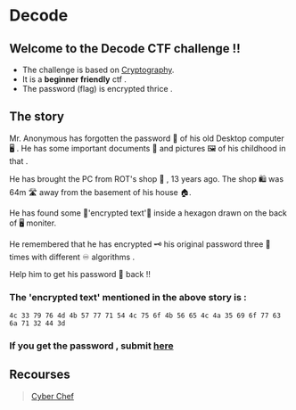 # Decode

## Welcome to the Decode CTF challenge !!

* The challenge is based on [Cryptography](https://en.wikipedia.org/wiki/Cryptography).
* It is a **beginner friendly** ctf .
* The password (flag) is encrypted thrice .

## The story

Mr. Anonymous has forgotten the password 🔑 of his old Desktop computer 🖥️ .
He has some important documents 📂 and pictures 🖼️ of his childhood in that .

He has brought the PC from ROT's shop 🛒 , 13 years ago.
The shop 🛍️ was 64m 🛣️ away from the basement of his house 🏠.

He has found some 📜'encrypted text'📜 inside a hexagon drawn on the back of 🖥️ moniter.  

He remembered that he has encrypted 🗝️ his original password three 💬 times with different ♾️ algorithms .

Help him to get his password 🔑 back !! 

### The 'encrypted text' mentioned in the above story is :
```
4c 33 79 76 4d 4b 57 77 71 54 4c 75 6f 4b 56 65 4c 4a 35 69 6f 77 63 6a 71 32 44 3d
```

### If you get the password , submit [here](https://forms.gle/QhsarqmP1oajLtXQ6)

## Recourses

> [Cyber Chef](http://icyberchef.com/)
> 
<!-- 
## Website

* You can see the same challenge on this [Website](https://cybergreeks.zyrosite.com/decode).
* The solution is avaliable on this [Website](https://cybergreeks.zyrosite.com/decodesolution).
> Try to solve yourself !! 
-->




